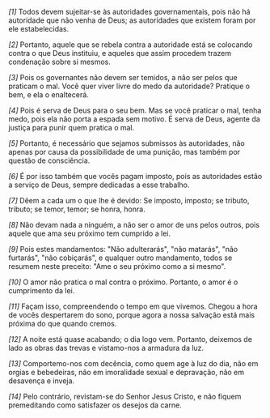 *[1]* Todos devem sujeitar-se às autoridades governamentais, pois não há autoridade que não venha de Deus; as autoridades que existem foram por ele estabelecidas.

*[2]* Portanto, aquele que se rebela contra a autoridade está se colocando contra o que Deus instituiu, e aqueles que assim procedem trazem condenação sobre si mesmos.

*[3]* Pois os governantes não devem ser temidos, a não ser pelos que praticam o mal. Você quer viver livre do medo da autoridade? Pratique o bem, e ela o enaltecerá.

*[4]* Pois é serva de Deus para o seu bem. Mas se você praticar o mal, tenha medo, pois ela não porta a espada sem motivo. É serva de Deus, agente da justiça para punir quem pratica o mal.

*[5]* Portanto, é necessário que sejamos submissos às autoridades, não apenas por causa da possibilidade de uma punição, mas também por questão de consciência.

*[6]* É por isso também que vocês pagam imposto, pois as autoridades estão a serviço de Deus, sempre dedicadas a esse trabalho.

*[7]* Dêem a cada um o que lhe é devido: Se imposto, imposto; se tributo, tributo; se temor, temor; se honra, honra.

*[8]* Não devam nada a ninguém, a não ser o amor de uns pelos outros, pois aquele que ama seu próximo tem cumprido a lei.

*[9]* Pois estes mandamentos: "Não adulterarás", "não matarás", "não furtarás", "não cobiçarás", e qualquer outro mandamento, todos se resumem neste preceito: "Ame o seu próximo como a si mesmo".

*[10]* O amor não pratica o mal contra o próximo. Portanto, o amor é o cumprimento da lei.

*[11]* Façam isso, compreendendo o tempo em que vivemos. Chegou a hora de vocês despertarem do sono, porque agora a nossa salvação está mais próxima do que quando cremos.

*[12]* A noite está quase acabando; o dia logo vem. Portanto, deixemos de lado as obras das trevas e vistamo-nos a armadura da luz.

*[13]* Comportemo-nos com decência, como quem age à luz do dia, não em orgias e bebedeiras, não em imoralidade sexual e depravação, não em desavença e inveja.

*[14]* Pelo contrário, revistam-se do Senhor Jesus Cristo, e não fiquem premeditando como satisfazer os desejos da carne.

